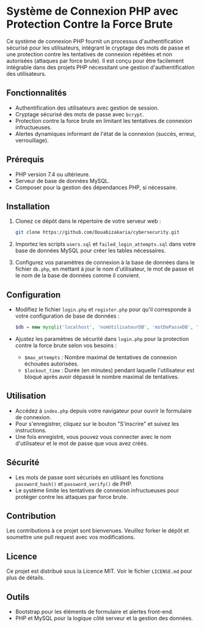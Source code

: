 # Système de Connexion PHP avec Protection Contre la Force Brute

Ce système de connexion PHP fournit un processus d'authentification sécurisé pour les utilisateurs, intégrant le cryptage des mots de passe et une protection contre les tentatives de connexion répétées et non autorisées (attaques par force brute). Il est conçu pour être facilement intégrable dans des projets PHP nécessitant une gestion d'authentification des utilisateurs.

## Fonctionnalités

- Authentification des utilisateurs avec gestion de session.
- Cryptage sécurisé des mots de passe avec `bcrypt`.
- Protection contre la force brute en limitant les tentatives de connexion infructueuses.
- Alertes dynamiques informant de l'état de la connexion (succès, erreur, verrouillage).

## Prérequis

- PHP version 7.4 ou ultérieure.
- Serveur de base de données MySQL.
- Composer pour la gestion des dépendances PHP, si nécessaire.

## Installation

1. Clonez ce dépôt dans le répertoire de votre serveur web :

    ```bash
    git clone https://github.com/Douabizakaria/cybersecurity.git
    ```

2. Importez les scripts `users.sql` et `failed_login_attempts.sql` dans votre base de données MySQL pour créer les tables nécessaires.

3. Configurez vos paramètres de connexion à la base de données dans le fichier `db.php`, en mettant à jour le nom d'utilisateur, le mot de passe et le nom de la base de données comme il convient.

## Configuration

- Modifiez le fichier `login.php` et `register.php` pour qu'il corresponde à votre configuration de base de données :

    ```php
    $db = new mysqli('localhost', 'nomUtilisateurDB', 'motDePasseDB', 'nomDeLaBaseDeDonnées');
    ```

- Ajustez les paramètres de sécurité dans `login.php` pour la protection contre la force brute selon vos besoins :

    - `$max_attempts` : Nombre maximal de tentatives de connexion échouées autorisées.
    - `$lockout_time` : Durée (en minutes) pendant laquelle l'utilisateur est bloqué après avoir dépassé le nombre maximal de tentatives.

## Utilisation

- Accédez à `index.php` depuis votre navigateur pour ouvrir le formulaire de connexion.
- Pour s'enregistrer, cliquez sur le bouton "S'inscrire" et suivez les instructions.
- Une fois enregistré, vous pouvez vous connecter avec le nom d'utilisateur et le mot de passe que vous avez créés.

## Sécurité

- Les mots de passe sont sécurisés en utilisant les fonctions `password_hash()` et `password_verify()` de PHP.
- Le système limite les tentatives de connexion infructueuses pour protéger contre les attaques par force brute.

## Contribution

Les contributions à ce projet sont bienvenues. Veuillez forker le dépôt et soumettre une pull request avec vos modifications.

## Licence

Ce projet est distribué sous la Licence MIT. Voir le fichier `LICENSE.md` pour plus de détails.

## Outils

- Bootstrap pour les éléments de formulaire et alertes front-end.
- PHP et MySQL pour la logique côté serveur et la gestion des données.
